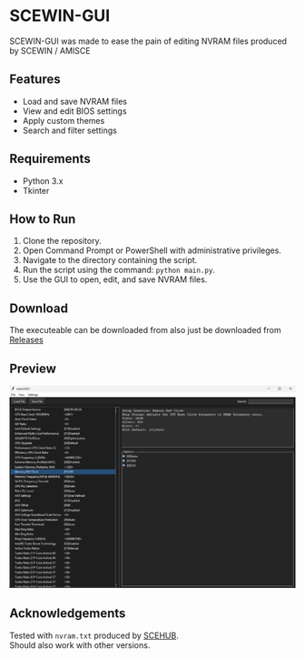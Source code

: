 # SCEWIN-GUI

SCEWIN-GUI was made to ease the pain of editing NVRAM files produced by SCEWIN / AMISCE

## Features

- Load and save NVRAM files
- View and edit BIOS settings
- Apply custom themes
- Search and filter settings

## Requirements

- Python 3.x
- Tkinter

## How to Run

1. Clone the repository.
2. Open Command Prompt or PowerShell with administrative privileges.
3. Navigate to the directory containing the script.
4. Run the script using the command: `python main.py`.
5. Use the GUI to open, edit, and save NVRAM files.

## Download

The executeable can be downloaded from also just be downloaded from [Releases](https://github.com/eskezje/scewin-gui/releases)

## Preview

![preview](preview.png)

## Acknowledgements

Tested with `nvram.txt` produced by [SCEHUB](https://github.com/ab3lkaizen/SCEHUB).  
Should also work with other versions.
